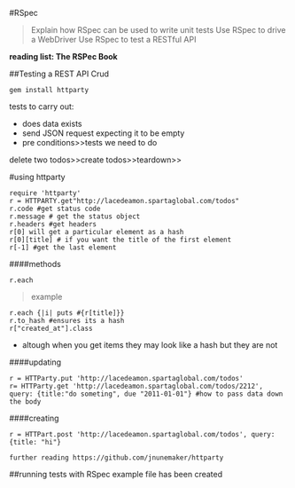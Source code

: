 #RSpec
>Explain how RSpec can be used to write unit tests
Use RSpec to drive a WebDriver
Use RSpec to test a RESTful API

**reading list: The RSPec Book**

##Testing a REST API
Crud

    gem install httparty
tests to carry out:

- does data exists
- send JSON request expecting it to be empty
- pre conditions>>tests we need to do

delete two todos>>create todos>>teardown>>

#using httparty


    require 'httparty'
    r = HTTPARTY.get"http://lacedeamon.spartaglobal.com/todos"
    r.code #get status code
    r.message # get the status object
    r.headers #get headers
    r[0] will get a particular element as a hash
    r[0][title] # if you want the title of the first element
    r[-1] #get the last element

####methods

    r.each

>example

    r.each {|i| puts #{r[title]}}
    r.to_hash #ensures its a hash
    r["created_at"].class

- altough when you get items they may look like a hash but they are not

####updating

    r = HTTParty.put 'http://lacedeamon.spartaglobal.com/todos'
    r= HTTParty.get 'http://lacedeamon.spartaglobal.com/todos/2212', query: {title:"do someting", due "2011-01-01"} #how to pass data down the body

####creating

    r = HTTPart.post 'http://lacedeamon.spartaglobal.com/todos', query: {title: "hi"}

    further reading https://github.com/jnunemaker/httparty

##running tests with RSpec
example file has been created